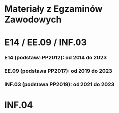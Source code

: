 # Materiały z Egzaminów Zawodowych
# E14 / EE.09 / INF.03
### E14 (podstawa PP2012): od 2014 do 2023
### EE.09 (podstawa PP2017): od 2019 do 2023
### INF.03 (podstawa PP2019): od 2021 do 2023

# INF.04



